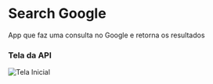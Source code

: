 # Search Google
 App que faz uma consulta no Google e retorna os resultados
 
 ### Tela da API
![Tela Inicial](/imagens/img1.jpg)
